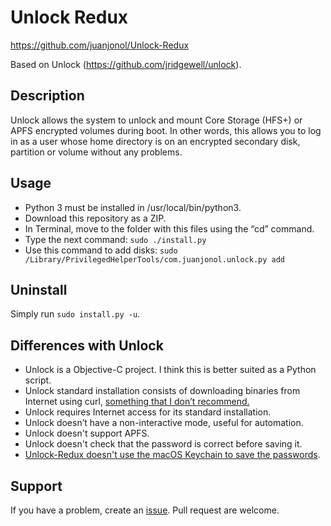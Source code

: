 # Unlock Redux

https://github.com/juanjonol/Unlock-Redux

Based on Unlock (https://github.com/jridgewell/unlock).

## Description

Unlock allows the system to unlock and mount Core Storage (HFS+) or APFS encrypted volumes during boot. In other words, this allows you to log in as a user whose home directory is on an encrypted secondary disk, partition or volume without any problems.

## Usage

- Python 3 must be installed in /usr/local/bin/python3.
- Download this repository as a ZIP.
- In Terminal, move to the folder with this files using the “cd” command.
- Type the next command:
	`sudo ./install.py`
- Use this command to add disks:
	`sudo /Library/PrivilegedHelperTools/com.juanjonol.unlock.py add`

## Uninstall

Simply run `sudo install.py -u`.

## Differences with Unlock

- Unlock is a Objective-C project. I think this is better suited as a Python script.
- Unlock standard installation consists of downloading binaries from Internet using curl, [something that I don’t recommend.][1]
- Unlock requires Internet access for its standard installation.
- Unlock doesn’t have a non-interactive mode, useful for automation.
- Unlock doesn't support APFS.
- Unlock doesn't check that the password is correct before saving it.
- [Unlock-Redux doesn't use the macOS Keychain to save the passwords][3].

## Support

If you have a problem, create an [issue][2]. Pull request are welcome.

[1]:	http://curlpipesh.tumblr.com
[2]:	https://github.com/juanjonol/Unlock-Redux/issues
[3]:	https://github.com/juanjonol/Unlock-Redux/issues/8
